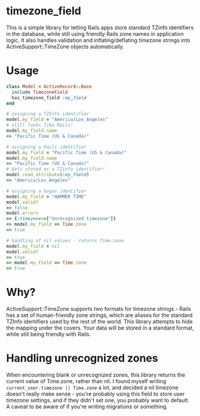 timezone_field
==============

This is a simple library for letting Rails apps store standard TZinfo
identifiers in the database, while still using friendly Rails zone names in
application logic. It also handles validation and inflating/deflating timezone
strings into ActiveSupport::TimeZone objects automatically.

Usage
=====

````ruby
class Model < ActiveRecord::Base
  include TimezoneField
  has_timezone_field :my_field
end

# assigning a TZInfo identifier
model.my_field = "America/Los_Angeles"
# still looks like Rails!
model.my_field.name
=> "Pacific Time (US & Canada)"

# assigning a Rails identifier
model.my_field = "Pacific Time (US & Canada)"
model.my_field.name
=> "Pacific Time (US & Canada)"
# Gets stored as a TZinfo identifier!
model.read_attribute(:my_field)
=> "America/Los_Angeles"

# assigning a bogus identifier
model.my_field = "HAMMER TIME"
model.valid?
=> false
model.errors
=> {:timezone=>["Unrecognized timezone"]}
=> model.my_field == Time.zone
=> true

# handling of nil values - returns Time.zone
model.my_field = nil
model.valid?
=> true
=> model.my_field == Time.zone
=> true
````

Why?
=====
ActiveSupport::TimeZone supports two formats for timezone strings - Rails has a
set of human-friendly zone strings, which are aliases for the standard TZInfo
identifiers used by the rest of the world. This library attempts to hide the
mapping under the covers. Your data will be stored in a standard format, while
still being friendly with Rails.

Handling unrecognized zones
=====
When encountering blank or unrecognized zones, this library returns the current
value of Time.zone, rather than nil. I found myself writing
`current_user.timezone || Time.zone` a lot, and decided a nil timezone doesn't
really make sense - you're probably using this field to store user timezone
settings, and if they didn't set one, you probably want to default. A caveat to
be aware of if you're writing migrations or something.
